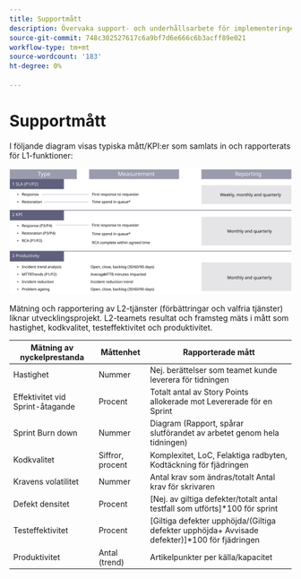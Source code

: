 ```yaml
---
title: Supportmått
description: Övervaka support- och underhållsarbete för implementeringen av Adobe Commerce med hjälp av gemensamma mätvärden.
source-git-commit: 748c302527617c6a9bf7d6e666c6b3acff89e021
workflow-type: tm+mt
source-wordcount: '183'
ht-degree: 0%

---
```



# Supportmått

I följande diagram visas typiska mått/KPI:er som samlats in och rapporterats för L1-funktioner:

![Diagram som visar SLA-mått](../../assets/playbooks/sla-metrics.svg)

Mätning och rapportering av L2-tjänster (förbättringar och valfria tjänster) liknar utvecklingsprojekt. L2-teamets resultat och framsteg mäts i mått som hastighet, kodkvalitet, testeffektivitet och produktivitet.

| Mätning av nyckelprestanda | Måttenhet | Rapporterade mått |
|------------------------------|---------------------|------------------------------------------------------------------------------------|
| Hastighet | Nummer | Nej. berättelser som teamet kunde leverera för tidningen |
| Effektivitet vid Sprint-åtagande | Procent | Totalt antal av Story Points allokerade mot Levererade för en Sprint |
| Sprint Burn down | Nummer | Diagram (Rapport, spårar slutförandet av arbetet genom hela tidningen) |
| Kodkvalitet | Siffror, procent | Komplexitet, LoC, Felaktiga radbyten, Kodtäckning för fjädringen |
| Kravens volatilitet | Nummer | Antal krav som ändras/totalt Antal krav för skrivaren |
| Defekt densitet | Procent | [Nej. av giltiga defekter/totalt antal testfall som utförts]*100 för sprint |
| Testeffektivitet | Procent | [Giltiga defekter upphöjda/(Giltiga defekter upphöjda+ Avvisade defekter)]*100 för fjädringen |
| Produktivitet | Antal (trend) | Artikelpunkter per källa/kapacitet |